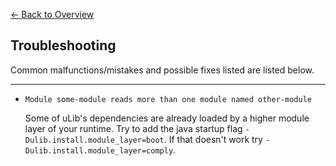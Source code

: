 [<- Back to Overview](Readme.md)

## Troubleshooting

Common malfunctions/mistakes and possible fixes listed are listed below.

---

- ```
  Module some-module reads more than one module named other-module
  ```
  Some of uLib's dependencies are already loaded by a higher module layer of your runtime. Try to add the java startup
  flag `-Dulib.install.module_layer=boot`. If that doesn't work try `-Dulib.install.module_layer=comply`.